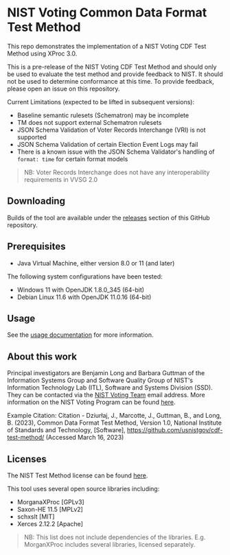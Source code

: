 # NIST Voting Common Data Format Test Method

This repo demonstrates the implementation of a NIST Voting CDF Test Method using XProc 3.0.

This is a pre-release of the NIST Voting CDF Test Method and should only be used to evaluate the test method and provide feedback to NIST. It should not be used to determine conformance at this time. To provide feedback, please open an issue on this repository.

Current Limitations (expected to be lifted in subsequent versions):

- Baseline semantic rulesets (Schematron) may be incomplete
- TM does not support external Schematron rulesets
- JSON Schema Validation of Voter Records Interchange (VRI) is not supported
- JSON Schema Validation of certain Election Event Logs may fail
- There is a known issue with the JSON Schema Validator's handling of `format: time` for certain format models

> NB: Voter Records Interchange does not have any interoperability requirements in VVSG 2.0

## Downloading

Builds of the tool are available under the [releases](https://github.com/usnistgov/cdf-test-method/releases) section of this GitHub repository.

## Prerequisites

- Java Virtual Machine, either version 8.0 or 11 (and later)

The following system configurations have been tested:

- Windows 11 with OpenJDK 1.8.0_345 (64-bit)
- Debian Linux 11.6 with OpenJDK 11.0.16 (64-bit)

## Usage

See the [usage documentation](https://pages.nist.gov/cdf-test-method/USAGE.html) for more information.

## About this work

Principal investigators are Benjamin Long and Barbara Guttman of the Information Systems Group and Software Quality Group of NIST's Information Technology Lab (ITL), Software and Systems Division (SSD). They can be contacted via the [NIST Voting Team](mailto:voting@nist.gov) email address. More information on the NIST Voting Program can be found [here](https://www.nist.gov/itl/voting).

Example Citation: Citation - Dziurłaj, J., Marcotte, J., Guttman, B., and Long, B. (2023), Common Data Format Test Method, Version 1.0, National Institute of Standards and Technology, \[Software\], https://github.com/usnistgov/cdf-test-method/ (Accessed March 16, 2023)

## Licenses

The NIST Test Method license can be found [here](LICENSE.md).

This tool uses several open source libraries including:

- MorganaXProc [GPLv3]
- Saxon-HE 11.5 [MPLv2]
- schxslt [MIT]
- Xerces 2.12.2 [Apache]

> NB: This list does not include dependencies of the libraries. E.g. MorganXProc includes several libraries, licensed separately.

